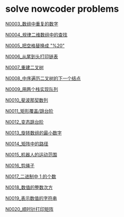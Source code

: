 <!--
 * @Date        : 2020-06-17 22:04:50
 * @LastEditors : anlzou
 * @Github      : https://github.com/anlzou
 * @LastEditTime: 2020-10-24 20:32:27
 * @FilePath    : \algorithm\docs\nowcoder.md
 * @Describe    : 
--> 
# solve nowcoder problems
[N0003_数组中重复的数字](../problems/N0003_duplicate-numbers-in-array.md)

[N0004_规律二维数组中的查找](../problems/N0004_finding-in-2D-array.md)

[N0005_把空格替换成 "%20"](../problems/N0005_replace-space.md)

[N0006_从尾到头打印链表](../problems/N0006_return-LinkedList-from-z-to-a.md)

[N0007_重建二叉树](../problems/N0007_reConstructBinaryTree.md)

[N0008_中序遍历二叉树的下一个结点](../problems/N0008_GetBinaryTreeNextNode.md)

[N0009_用两个栈实现队列](../problems/N0009_Using2stacks2implementQueues.md)

[N0010_斐波那契数列](../problems/N0010_Fibonacci.md)

[N0011_矩形覆盖/跳台阶](../problems/N0011_RectangleCover.md)

[N0012_变态跳台阶](../problems/N0012_JumpFloorPlus.md)

[N0013_旋转数组的最小数字](../problems/N0013_minNumberInRotateArray.md)

[N0014_矩阵中的路径](../problems/N0014_PathInMatrix.md)

[N0015_机器人的运动范围](../problems/N0015_RangeOfMotionOfRobot.md)

[N0016_剪绳子](../problems/N0016_cut-the-rope.md)

[N0017_二进制中 1 的个数](../problems/N0017_Number-Of-1-In-Binary.md)

[N0018_数值的整数次方](../problems/N0018_integer-power-of-value.md)

[N0019_表示数值的字符串](../problems/N0019_isNumeric.md)

[N0020_顺时针打印矩阵](../problems/nowcoder/N0020_print_matrix_clockwise.md)